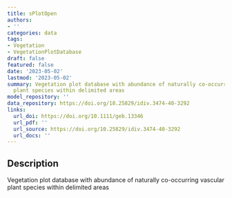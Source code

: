 ```yaml
---
title: sPlotOpen
authors:
- ''
categories: data
tags:
- Vegetation
- VegetationPlotDatabase
draft: false
featured: false
date: '2023-05-02'
lastmod: '2023-05-02'
summary: Vegetation plot database with abundance of naturally co-occurring vascular
  plant species within delimited areas
model_repository: ''
data_repository: https://doi.org/10.25829/idiv.3474-40-3292
links:
  url_doi: https://doi.org/10.1111/geb.13346
  url_pdf: ''
  url_source: https://doi.org/10.25829/idiv.3474-40-3292
  url_docs: ''
---
```


## Description

Vegetation plot database with abundance of naturally co-occurring vascular plant species within delimited areas

